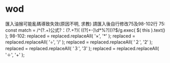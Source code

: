 # wod

匯入油猴可能亂碼導致失效(原因不明, 求教)
請匯入後自行修改75及98-102行
75:
      const match = /^(?<rollType>.+)公式?：(?<rollCalculation>.+?)( \((?<modifier>[+\-]\d*%?)\))?$/g.exec( $( this ).text() );
98-102:
    replaced = replaced.replaceAll( '×', '*' );
    replaced = replaced.replaceAll( '÷', '/' );
    replaced = replaced.replaceAll( '２', '2' );
    replaced = replaced.replaceAll( '３', '3' );
    replaced = replaced.replaceAll( '＋', '+' );
